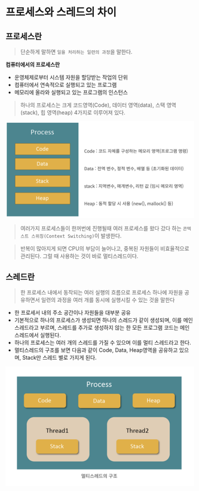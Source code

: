 # 프로세스와 스레드의 차이

## 프로세스란

> 단순하게 말하면 `일을 처리하는 일련의 과정`을 말한다.

**컴퓨터에서의 프로세스란**

- 운영체제로부터 시스템 자원을 할당받는 작업의 단위
- 컴퓨터에서 연속적으로 실행되고 있는 프로그램
- 메모리에 올라와 실행되고 있는 프로그램의 인스턴스

> 하나의 프로세스는 크게 코드영역(Code), 데이터 영역(data), 스택 영역(stack), 힙 영역(heap) 4가지로 이루어져 있다.

![Process](./Image/process.png)

> 여러가지 프로세스들이 한꺼번에 진행될때 여러 프로세스를 왔다 갔다 하는 `콘텍스트 스위칭(Context Switching)`이 발생한다.

> 반복이 많아지게 되면 CPU의 부담이 늘어나고, 중복된 자원들이 비효율적으로 관리된다. 그럴 때 사용하는 것이 바로 멀티스레드이다.

## 스레드란

> 한 프로세스 내에서 동작되는 여러 실행의 흐름으로 프로세스 하나에 자원을 공유하면서 일련의 과정을 여러 개를 동시에 실행시킬 수 있는 것을 말한다

- 한 프로세서 내의 주소 공간이나 자원들을 대부분 공유
- 기본적으로 하나의 프로세스가 생성되면 하나의 스레드가 같이 생성되며, 이를 메인 스레드라고 부르며, 스레드를 추가로 생성하지 않는 한 모든 프로그램 코드는 메인 스레드에서 실행된다.
- 하나의 프로세스는 여러 개의 스레드를 가질 수 있으며 이를 멀티 스레드라고 한다.
- 멀티스레드의 구조를 보면 다음과 같이 Code, Data, Heap영역을 공유하고 있으며, Stack만 스레드 별로 가지게 된다.

![Thread](./Image/thread.png)
